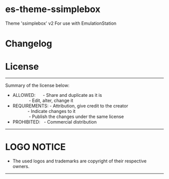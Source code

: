 # es-theme-ssimplebox
Theme 'ssimplebox' v2
For use with EmulationStation

# Changelog


# License

-------------------------------------------------------------------------
Summary of the license below:<br/>
* ALLOWED:      - Share and duplicate as it is<br/>
              - Edit, alter, change it
* REQUIREMENTS: - Attribution, give credit to the creator<br/>
              - Indicate changes to it<br/>
              - Publish the changes under the same license<br/>
* PROHIBITED:   - Commercial distribution
-------------------------------------------------------------------------
# LOGO NOTICE
* The used logos and trademarks are copyright of their respective owners.
-------------------------------------------------------------------------
